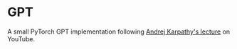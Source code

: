 # GPT

A small PyTorch GPT implementation following [Andrej Karpathy's
lecture] on YouTube.

[Andrej Karpathy's lecture]:
    https://www.youtube.com/watch?v=kCc8FmEb1nY
